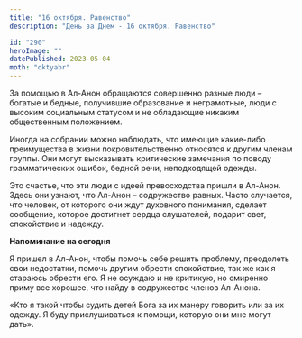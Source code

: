 ```yaml
---
title: "16 октября. Равенство"
description: "День за Днем - 16 октября. Равенство"

id: "290"
heroImage: ""
datePublished: 2023-05-04
moth: "oktyabr"
---
```


За помощью в Ал-Анон обращаются совершенно разные люди – богатые и бедные,
получившие образование и неграмотные, люди с высоким социальным статусом и не
обладающие никаким общественным положением.

Иногда на собрании можно наблюдать, что имеющие какие-либо преимущества в
жизни покровительственно относятся к другим членам группы. Они могут
высказывать критические замечания по поводу грамматических ошибок, бедной
речи, неподходящей одежды.

Это счастье, что эти люди с идеей превосходства пришли в Ал-Анон. Здесь они
узнают, что Ал-Анон – содружество равных. Часто случается, что человек, от
которого они ждут духовного понимания, сделает сообщение, которое достигнет
сердца слушателей, подарит свет, спокойствие и надежду.

**Напоминание на сегодня**

Я пришел в Ал-Анон, чтобы помочь себе решить проблему, преодолеть свои
недостатки, помочь другим обрести спокойствие, так же как я стараюсь обрести
его. Я не осуждаю и не критикую, но смиренно приму все хорошее, что найду в
содружестве членов Ал-Анона.

«Кто я такой чтобы судить детей Бога за их манеру говорить или за их одежду. Я
буду прислушиваться к помощи, которую они мне могут дать».
